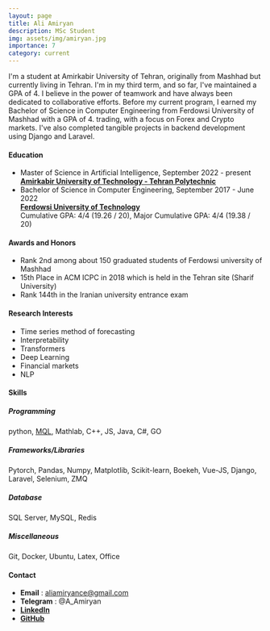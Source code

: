 ```yaml
---
layout: page
title: Ali Amiryan
description: MSc Student
img: assets/img/amiryan.jpg
importance: 7
category: current
---
```


I'm a student at Amirkabir University of Tehran, originally from Mashhad but currently living in Tehran. I'm in my third term, and so far, I've maintained a GPA of 4.
I believe in the power of teamwork and have always been dedicated to collaborative efforts. Before my current program, I earned my Bachelor of Science in Computer Engineering from Ferdowsi University of Mashhad with a GPA of 4.
trading, with a focus on Forex and Crypto markets. I've also completed tangible projects in backend development using Django and Laravel.

#### Education
- Master of Science in Artificial Intelligence, September 2022 - present  
[**Amirkabir University of Technology - Tehran Polytechnic**](https://www.linkedin.com/school/amirkabir-university-of-technology---tehran-polytechnic/)
- Bachelor of Science in Computer Engineering, September 2017 - June 2022   
[**Ferdowsi University of Technology**](https://www.linkedin.com/school/ferdowsi-university-of-mashhad/)   
Cumulative GPA: 4/4 (19.26 / 20), Major Cumulative GPA: 4/4 (19.38 / 20)

#### Awards and Honors
- Rank 2nd among about 150 graduated students of Ferdowsi university of Mashhad
- 15th Place in ACM ICPC in 2018 which is held in the Tehran site (Sharif University)
- Rank 144th in the Iranian university entrance exam

#### Research Interests
- Time series method of forecasting
- Interpretability
- Transformers
- Deep Learning
- Financial markets
- NLP

#### Skills
##### Programming
python, [MQL](https://docs.mql4.com/), Mathlab, C++, JS, Java, C#, GO
##### Frameworks/Libraries
Pytorch, Pandas, Numpy, Matplotlib, Scikit-learn, Boekeh, Vue-JS, Django, Laravel, Selenium, ZMQ
##### Database
SQL Server, MySQL, Redis
##### Miscellaneous
Git, Docker, Ubuntu, Latex, Office


#### Contact
- **Email** : aliamiryance@gmail.com
- **Telegram** : @A_Amiryan
- [**LinkedIn**](https://www.linkedin.com/in/ali-amiryan-566789195/)
- [**GitHub**](https://github.com/nayrima)
